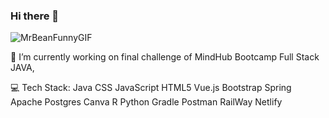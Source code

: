 ### Hi there 👋
![MrBeanFunnyGIF](https://github.com/Flor87Posta/Flor87Posta/assets/97485320/f694c6b4-b389-492b-9dd7-105cc2b159a4)

 🔭 I’m currently working on final challenge of MindHub Bootcamp Full Stack JAVA, 


💻 Tech Stack:
Java CSS JavaScript HTML5 Vue.js Bootstrap Spring Apache Postgres Canva R Python Gradle Postman RailWay Netlify




